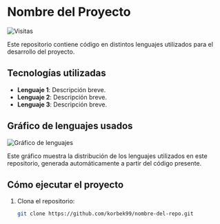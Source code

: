 # Nombre del Proyecto

![Visitas](https://hits.seeyoufarm.com/api/count/incr/badge.svg?url=https://github.com/korbek99/nombre-del-repo&count_bg=%2379C83D&title_bg=%23555555&icon=&icon_color=%23E7E7E7&title=visitas&edge_flat=false)

Este repositorio contiene código en distintos lenguajes utilizados para el desarrollo del proyecto.

## Tecnologías utilizadas

- **Lenguaje 1**: Descripción breve.
- **Lenguaje 2**: Descripción breve.
- **Lenguaje 3**: Descripción breve.
  
## Gráfico de lenguajes usados

![Gráfico de lenguajes](https://github-readme-stats.vercel.app/api/top-langs/?username=korbek99&layout=compact&langs_count=6)

Este gráfico muestra la distribución de los lenguajes utilizados en este repositorio, generada automáticamente a partir del código presente.

## Cómo ejecutar el proyecto

1. Clona el repositorio:
   ```bash
   git clone https://github.com/korbek99/nombre-del-repo.git


<!--
**korbek99/korbek99** is a ✨ _special_ ✨ repository because its `README.md` (this file) appears on your GitHub profile.

Here are some ideas to get you started:

- 🔭 I’m currently working on ...
- 🌱 I’m currently learning ...
- 👯 I’m looking to collaborate on ...
- 🤔 I’m looking for help with ...
- 💬 Ask me about ...
- 📫 How to reach me: ...
- 😄 Pronouns: ...
- ⚡ Fun fact: ...
-->
